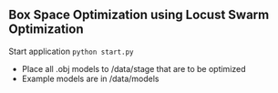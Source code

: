 ## Box Space Optimization using Locust Swarm Optimization

Start application
`python start.py`

* Place all .obj models to /data/stage that are to be optimized
* Example models are in /data/models

